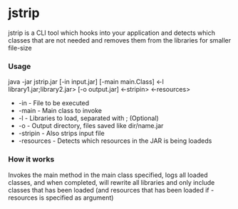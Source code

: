 # jstrip
jstrip is a CLI tool which hooks into your application and detects which classes that are not needed and removes them from the libraries for smaller file-size


### Usage

java -jar jstrip.jar [-in input.jar] [-main main.Class] <-l library1.jar;library2.jar> [-o output.jar] <-stripin> <-resources>
- -in - File to be executed
- -main - Main class to invoke
- -l - Libraries to load, separated with ; (Optional)
- -o - Output directory, files saved like dir/name.jar
- -stripin - Also strips input file
- -resources - Detects which resources in the JAR is being loadeds

### How it works

Invokes the main method in the main class specified, logs all loaded classes, and when completed, will rewrite all libraries and only include classes that has been loaded (and resources that has been loaded if -resources is specified as argument)